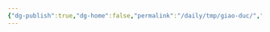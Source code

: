 ```yaml
---
{"dg-publish":true,"dg-home":false,"permalink":"/daily/tmp/giao-duc/","dgPassFrontmatter":true,"noteIcon":"","updated":"2025-01-14T22:03:30.514+07:00"}
---
```

